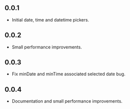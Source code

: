 ## 0.0.1

* Initial date, time and datetime pickers.

## 0.0.2

* Small performance improvements.

## 0.0.3

* Fix minDate and minTime associated selected date bug.

## 0.0.4

* Documentation and small performance improvements.
